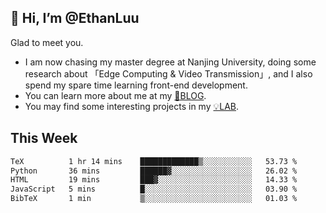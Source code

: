 ## 👋 Hi, I’m @EthanLuu

Glad to meet you.

- I am now chasing my master degree at Nanjing University, doing some research about 「Edge Computing & Video Transmission」, and I also spend my spare time learning front-end development.
- You can learn more about me at my [📝BLOG](https://blog.ethanloo.cn).
- You may find some interesting projects in my [💡LAB](https://lab.ethanloo.cn).

## This Week
<!--START_SECTION:waka-->

```txt
TeX          1 hr 14 mins    █████████████▒░░░░░░░░░░░   53.73 %
Python       36 mins         ██████▓░░░░░░░░░░░░░░░░░░   26.02 %
HTML         19 mins         ███▓░░░░░░░░░░░░░░░░░░░░░   14.33 %
JavaScript   5 mins          █░░░░░░░░░░░░░░░░░░░░░░░░   03.90 %
BibTeX       1 min           ▒░░░░░░░░░░░░░░░░░░░░░░░░   01.03 %
```

<!--END_SECTION:waka-->
